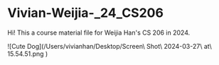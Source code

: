 # Vivian-Weijia-_24_CS206
Hi! This a course material file for Weijia Han's CS 206 in 2024.


![Cute Dog](/Users/vivianhan/Desktop/Screen\ Shot\ 2024-03-27\ at\ 15.54.51.png )



